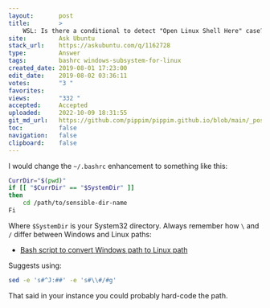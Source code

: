 ```yaml
---
layout:       post
title:        >
    WSL: Is there a conditional to detect "Open Linux Shell Here" case?
site:         Ask Ubuntu
stack_url:    https://askubuntu.com/q/1162728
type:         Answer
tags:         bashrc windows-subsystem-for-linux
created_date: 2019-08-01 17:23:00
edit_date:    2019-08-02 03:36:11
votes:        "3 "
favorites:    
views:        "332 "
accepted:     Accepted
uploaded:     2022-10-09 18:31:55
git_md_url:   https://github.com/pippim/pippim.github.io/blob/main/_posts/2019/2019-08-01-WSL_-Is-there-a-conditional-to-detect-_Open-Linux-Shell-Here_-case_.md
toc:          false
navigation:   false
clipboard:    false
---
```




I would change the `~/.bashrc` enhancement to something like this:

``` bash
CurrDir="$(pwd)"
if [[ "$CurrDir" == "$SystemDir" ]]
then
    cd /path/to/sensible-dir-name
Fi
```

Where `$SystemDir` is your System32 directory. Always remember how `\` and `/` differ between Windows and Linux paths:

- [Bash script to convert Windows path to Linux path][1]

Suggests using:

``` bash
sed -e 's#^J:##' -e 's#\\#/#g'
```

That said in your instance you could probably hard-code the path.

  [1]: https://stackoverflow.com/questions/19999562/bash-script-to-convert-windows-path-to-linux-path
